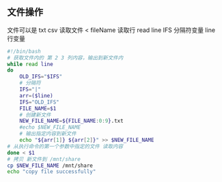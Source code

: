 ## 文件操作
文件可以是 txt csv
读取文件 < fileName
读取行 read line
IFS 分隔符变量
line 行变量

```bash
#!/bin/bash
# 获取文件内的 第 2 3 列内容，输出到新文件内
while read line
do
	OLD_IFS="$IFS"
	# 分隔符
	IFS="|"
	arr=($line)
	IFS="OLD_IFS"
	FILE_NAME=$1
	# 创建新文件
	NEW_FILE_NAME=${FILE_NAME:0:9}.txt
	#echo $NEW_FILE_NAME
	# 输出指定内容到新文件
	echo "${arr[1]} ${arr[2]}" >> $NEW_FILE_NAME
# 从执行命令的第一个参数中指定的文件 读取内容
done < $1
# 拷贝 新文件到 /mnt/share
cp $NEW_FILE_NAME /mnt/share
echo "copy file successfully"
```